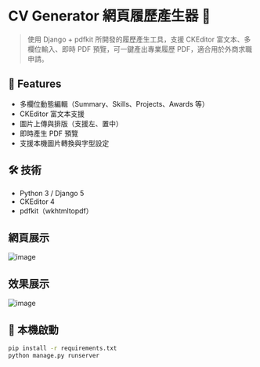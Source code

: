 # CV Generator 網頁履歷產生器 📝

> 使用 Django + pdfkit 所開發的履歷產生工具，支援 CKEditor 富文本、多欄位輸入、即時 PDF 預覽，可一鍵產出專業履歷 PDF，適合用於外商求職申請。

## 🚀 Features
- 多欄位動態編輯（Summary、Skills、Projects、Awards 等）
- CKEditor 富文本支援
- 圖片上傳與排版（支援左、置中）
- 即時產生 PDF 預覽
- 支援本機圖片轉換與字型設定

## 🛠 技術
- Python 3 / Django 5
- CKEditor 4
- pdfkit（wkhtmltopdf）

## 網頁展示
![image](https://github.com/user-attachments/assets/163c0ad2-942d-445f-8d9c-72fb85705f2f)

## 效果展示
![image](https://github.com/user-attachments/assets/bc4d76ae-c8cd-4193-844d-76257e8a34e6)



## 🔧 本機啟動
```bash
pip install -r requirements.txt
python manage.py runserver
